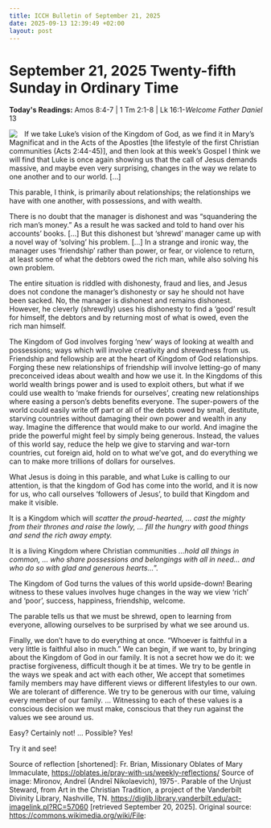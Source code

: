 ```yaml
---
title: ICCH Bulletin of September 21, 2025
date: 2025-09-13 12:39:49 +02:00
layout: post
---
```


# September 21, 2025 Twenty-fifth Sunday in Ordinary Time 
<span style="float: right"><em>Welcome Father Daniel</em></span>
**Today's Readings:** Amos 8:4-7 | 1 Tm 2:1-8 | Lk 16:1-13 


<img style="float: left; margin-right: 1em;" src="https://diglib.library.vanderbilt.edu/cdri/jpeg/Stewardopu,nkmj%20bhgf534.jpg">

If we take Luke’s vision of the Kingdom of God, as we find it in Mary’s Magnificat and in the Acts of the Apostles [the lifestyle of the first Christian communities (Acts 2:44-45)], and then look at this week’s Gospel I think we will find that Luke is once again showing us that the call of Jesus demands massive, and maybe even very surprising, changes in the way we relate to one another and to our world. [...] 

This parable, I think, is primarily about relationships; the relationships we have with one another, with possessions, and with wealth. 

There is no doubt that the manager is dishonest and was “squandering the rich man’s money.” As a result he was sacked and told to hand over his accounts’ books. [...] But this dishonest but ‘shrewd’ manager came up with a novel way of ‘solving’ his problem. [...] In a strange and ironic way, the manager uses ‘friendship’ rather than power, or fear, or violence to return, at least some of what the debtors owed the rich man, while also solving his own problem. 

The entire situation is riddled with dishonesty, fraud and lies, and Jesus does not condone the manager’s dishonesty or say he should not have been sacked. No, the manager is dishonest and remains dishonest. However, he cleverly (shrewdly) uses his dishonesty to find a ‘good’ result for himself, the debtors and by returning most of what is owed, even the rich man himself. 

The Kingdom of God involves forging ‘new’ ways of looking at wealth and possessions; ways which will involve creativity and shrewdness from us. Friendship and fellowship are at the heart of Kingdom of God relationships. Forging these new relationships of friendship will involve letting-go of many preconceived ideas about wealth and how we use it. In the Kingdoms of this world wealth brings power and is used to exploit others, but what if we could use wealth to ‘make friends for ourselves’, creating new relationships where easing a person’s debts benefits everyone. The super-powers of the world could easily write off part or all of the debts owed by small, destitute, starving countries without damaging their own power and wealth in any way. Imagine the difference that would make to our world.  And imagine the pride the powerful might feel by simply being generous. Instead, the values of this world say, reduce the help we give to starving and war-torn countries, cut foreign aid, hold on to what we’ve got, and do everything we can to make more trillions of dollars for ourselves.  

What Jesus is doing in this parable, and what Luke is calling to our attention, is that the kingdom of God has come into the world, and it is now for us, who call ourselves ‘followers of Jesus’, to build that Kingdom and make it visible. 

It is a Kingdom which will *scatter the proud-hearted, … cast the mighty from their thrones and raise the lowly, … fill the hungry with good things and send the rich away empty.* 

It is a living Kingdom where Christian communities *…hold all things in common, … who share possessions and belongings with all in need… and who do so with glad and generous hearts…*”. 

The Kingdom of God turns the values of this world upside-down! Bearing witness to these values involves huge changes in the way we view ‘rich’ and ‘poor’, success, happiness, friendship, welcome. 

The parable tells us that we must be shrewd, open to learning from everyone, allowing ourselves to be surprised by what we see around us. 

Finally, we don’t have to do everything at once. “Whoever is faithful in a very little is faithful also in much.” We can begin, if we want to, by bringing about the Kingdom of God in our family. It is not a secret how we do it: we practise forgiveness, difficult though it be at times. We try to be gentle in the ways we speak and act with each other, We accept that sometimes family members may have different views or different lifestyles to our own. We are tolerant of difference. We try to be generous with our time, valuing every member of our family. … Witnessing to each of these values is a conscious decision we must make, conscious that they run against the values we see around us. 

Easy? Certainly not! … Possible? Yes! 

Try it and see! 

Source of reflection [shortened]: Fr. Brian, Missionary Oblates of Mary Immaculate, https://oblates.ie/pray-with-us/weekly-reflections/
Source of image: Mironov, Andreĭ (Andreĭ Nikolaevich), 1975-. Parable of the Unjust Steward, from Art in the Christian Tradition, a project of the Vanderbilt Divinity Library, Nashville, TN. https://diglib.library.vanderbilt.edu/act-imagelink.pl?RC=57060 [retrieved September 20, 2025]. Original source: https://commons.wikimedia.org/wiki/File:





